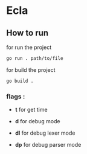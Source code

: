 # Ecla


## How to run

for run the project 

```bash
go run . path/to/file
```

for build the project

```bash
go build .
```

### flags :

- **t** for get time

- **d** for debug mode

- **dl** for debug lexer mode

- **dp** for debug parser mode
